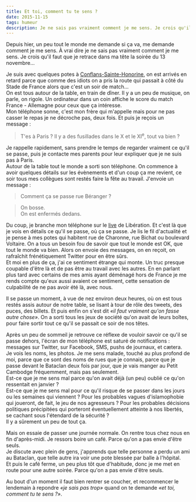 ```yaml
---
title: Et toi, comment tu te sens ?
date: 2015-11-15
tags: humeur
description: Je ne sais pas vraiment comment je me sens. Je crois qu'il faut que je retrace dans ma tête la soirée du 13 novembre...
---
```


Depuis hier, un peu tout le monde me demande si ça va, me demande comment je me sens. À vrai dire je ne sais pas vraiment comment je me sens. Je crois qu'il faut que je retrace dans ma tête la soirée du 13 novembre...  

Je suis avec quelques potes à [Conflans-Sainte-Honorine](https://fr.wikipedia.org/wiki/Conflans-Sainte-Honorine), on est arrivés en retard parce que comme des idiots on a pris la route qui passait à côté du Stade de France alors que c'est un soir de match...  
On est tous autour de la table, en train de dîner. Il y a un peu de musique, on parle, on rigole. Un ordinateur dans un coin affiche le score du match France - Allemagne pour ceux que ça intéresse.   
Mon téléphone sonne, c'est mon frère qui m'appelle mais pour ne pas casser le repas je ne décroche pas, deux fois. Et puis je reçois un message&nbsp;:

> T'es à Paris&nbsp;? Il y a des fusillades dans le X et le XI<sup>e</sup>, tout va bien&nbsp;?

<!--more-->

Je rappelle rapidement, sans prendre le temps de regarder vraiment ce qu'il se passe, puis je contacte mes parents pour leur expliquer que je ne suis pas à Paris.  
Autour de la table tout le monde a sorti son téléphone. On commence à avoir quelques détails sur les évènements et d'un coup ça me revient, ce soir tous mes collègues sont restés faire la fête au travail. J'envoie un message&nbsp;:

> Comment ça se passe rue Béranger&nbsp;?

> On bosse.  
> On est enfermés dedans.

Du coup, je branche mon téléphone sur le [live](http://www.liberation.fr/direct/) de Libération. Et c'est là que je vois en détails ce qu'il se passe, où ça se passe. Je lis le fil d'actualité et je pense à mes potes qui habitent rue de Charonne, rue Bichat ou boulevard Voltaire. On a tous un besoin fou de savoir que tout le monde est OK, que tout le monde va bien. Alors on envoie des messages, on en reçoit, on rafraîchit frénétiquement Twitter pour en être sûrs.  
Et moi en plus de ça, j'ai ce sentiment étrange qui monte. Un truc presque coupable d'être là et de pas être au travail avec les autres. En en parlant plus tard avec certains de mes amis ayant déménagé hors de France je me rends compte qu'eux aussi avaient ce sentiment, cette sensation de culpabilité de ne pas avoir été là, avec nous.  

Il se passe un moment, à vue de nez environ deux heures, où on est tous restés assis autour de notre table, se lisant à tour de rôle des tweets, des puces, des billets. Et puis enfin on s'est dit *«il faut vraiment qu'on fasse autre chose»*. On a sorti tous les jeux de société qu'on avait de leurs boîtes, pour faire sortir tout ce qu'il se passait ce soir de nos têtes.  

Après un peu de sommeil je retrouve ce réflexe de vouloir savoir ce qu'il se passe dehors, l'écran de mon téléphone est saturé de notifications&nbsp;: messages sur Twitter, sur Facebook, SMS, pushs de journaux, et cætera.  
Je vois les noms, les photos. Je me sens malade, touché au plus profond de moi, parce que ce sont des noms de rues que je connais, parce que je passe devant le Bataclan deux fois par jour, que je vais manger au Petit Cambodge fréquemment, mais pas seulement.   
Est-ce que je me sens mal parce qu'on avait déjà (un peu) oublié ce qu'on ressentait en janvier&nbsp;?  
Est-ce que je me sens mal pour ce qu'il risque de se passer dans les jours ou les semaines qui viennent&nbsp;? Pour les probables vagues d'islamophobie qui joueront, de fait, le jeu de nos agresseurs&nbsp;? Pour les probables décisions politiques précipitées qui porteront éventuellement atteinte à nos libertés, se cachant sous l'étendard de la sécurité&nbsp;?  
Il y a sûrement un peu de tout ça.  

Mais on essaie de passer une journée normale. On rentre tous chez nous en fin d'après-midi. Je ressors boire un café. Parce qu'on a pas envie d'être seuls.  
Je discute avec plein de gens, j'apprends que telle personne a perdu un ami au Bataclan, que telle autre ira voir une pote blessée par balle à l'hôpital.  
Et puis le café ferme, un peu plus tôt que d'habitude, donc je me met en route pour une autre soirée. Parce qu'on a pas envie d'être seuls.  

Au bout d'un moment il faut bien rentrer se coucher, et recommencer le lendemain à repondre *«je sais pas trop»* quand on te demande *«et toi, comment tu te sens ?»*.
